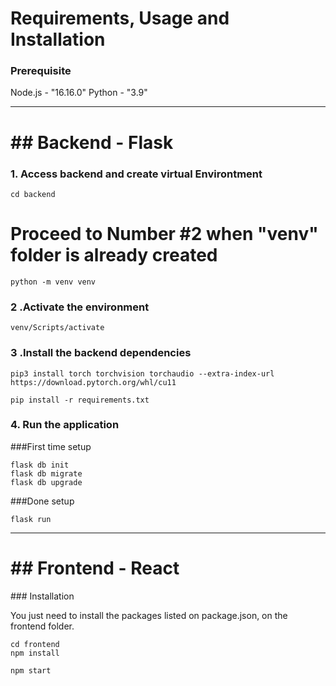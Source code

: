 # Requirements, Usage and Installation

### Prerequisite

Node.js - "16.16.0"
Python - "3.9"

---------------------------------------------------------------------------------------
<h1>## Backend - Flask</h1>

### 1. Access backend and create virtual Environtment
   
```cd backend```

# Proceed to Number #2 when "venv" folder is already created  
```python -m venv venv```
 
### 2 .Activate the environment

```venv/Scripts/activate```


### 3 .Install the backend dependencies

```pip3 install torch torchvision torchaudio --extra-index-url https://download.pytorch.org/whl/cu11 ```

```pip install -r requirements.txt```

### 4. Run the application 
###First time setup
```
flask db init
flask db migrate
flask db upgrade

```

###Done setup

```flask run```

-------------------------------------------------------------------------------------------------------------------
<h1>## Frontend - React</h1>
### Installation

You just need to install the packages listed on package.json, on the frontend folder.

```
cd frontend
npm install
```

`npm start`




